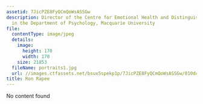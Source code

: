 ```yaml
---
assetid: 7JicPZE8FyQCmQoWsASSGw
description: Director of the Centre for Emotional Health and Distinguished Professor
  in the Department of Psychology, Macquarie University
file:
  contentType: image/jpeg
  details:
    image:
      height: 170
      width: 170
    size: 21853
  fileName: portraits1.jpg
  url: //images.ctfassets.net/bsux5spekp1p/7JicPZE8FyQCmQoWsASSGw/010dc9809ebbfc3c58e8bf502933e69a/portraits1.jpg
title: Ron Rapee
---
```

No content found